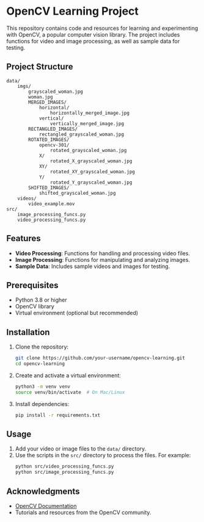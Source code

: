 # OpenCV Learning Project

This repository contains code and resources for learning and experimenting with OpenCV, a popular computer vision library. The project includes functions for video and image processing, as well as sample data for testing.

## Project Structure

```
data/
    imgs/
        grayscaled_woman.jpg
        woman.jpg
        MERGED_IMAGES/
            horizontal/
                horizontally_merged_image.jpg
            vertical/
                vertically_merged_image.jpg
        RECTANGLED_IMAGES/
            rectangled_grayscaled_woman.jpg
        ROTATED_IMAGES/
            opencv-301/
                rotated_grayscaled_woman.jpg
            X/
                rotated_X_grayscaled_woman.jpg
            XY/
                rotated_XY_grayscaled_woman.jpg
            Y/
                rotated_Y_grayscaled_woman.jpg
        SHIFTED_IMAGES/
            shifted_grayscaled_woman.jpg
    videos/
        video_example.mov
src/
    image_processing_funcs.py
    video_processing_funcs.py
```

## Features

- **Video Processing**: Functions for handling and processing video files.
- **Image Processing**: Functions for manipulating and analyzing images.
- **Sample Data**: Includes sample videos and images for testing.

## Prerequisites

- Python 3.8 or higher
- OpenCV library
- Virtual environment (optional but recommended)

## Installation

1. Clone the repository:
   ```bash
   git clone https://github.com/your-username/opencv-learning.git
   cd opencv-learning
   ```

2. Create and activate a virtual environment:
   ```bash
   python3 -m venv venv
   source venv/bin/activate  # On Mac/Linux
   ```

3. Install dependencies:
   ```bash
   pip install -r requirements.txt
   ```

## Usage

1. Add your video or image files to the `data/` directory.
2. Use the scripts in the `src/` directory to process the files. For example:
   ```bash
   python src/video_processing_funcs.py
   python src/image_processing_funcs.py
   ```


## Acknowledgments

- [OpenCV Documentation](https://docs.opencv.org/)
- Tutorials and resources from the OpenCV community.